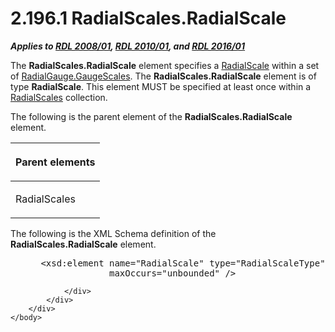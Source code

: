 <html dir="LTR" xmlns:mshelp="http://msdn.microsoft.com/mshelp" xmlns:ddue="http://ddue.schemas.microsoft.com/authoring/2003/5" xmlns:xlink="http://www.w3.org/1999/xlink" xmlns:tool="http://www.microsoft.com/tooltip">
    <head>
        <meta http-equiv="Content-Type" content="text/html; CHARSET=utf-8"></meta>
        <meta name="save" content="history"></meta>
        <title>2.196.1 RadialScales.RadialScale</title>
        <xml>
            <mshelp:toctitle title="2.196.1 RadialScales.RadialScale"></mshelp:toctitle>
            <mshelp:rltitle title="[MS-RDL]: RadialScales.RadialScale"></mshelp:rltitle>
            <mshelp:keyword index="A" term="a74ad029-8ba9-4fc5-b2e7-2ab20eadb0b6"></mshelp:keyword>
            <mshelp:attr name="DCSext.ContentType" value="open specification"></mshelp:attr>
            <mshelp:attr name="AssetID" value="a74ad029-8ba9-4fc5-b2e7-2ab20eadb0b6"></mshelp:attr>
            <mshelp:attr name="TopicType" value="kbRef"></mshelp:attr>
            <mshelp:attr name="DCSext.Title" value="[MS-RDL]: RadialScales.RadialScale" />
        </xml>
    </head>
    <body>
        <div id="header">
            <h1 class="heading">2.196.1 RadialScales.RadialScale</h1>
        </div>
        <div id="mainSection">
            <div id="mainBody">
                <div id="allHistory" class="saveHistory"></div>
                <div id="sectionSection0" class="section" name="collapseableSection">
                    

<p><b><i>Applies to </i></b><a href="1e855f94-4617-47e4-b89e-0856c6cb420f.html"><b><i>RDL 2008/01</i></b></a><b><i>,
</i></b><a href="3428e690-a348-4ec7-8a6a-8efb42d2cdee.html"><b><i>RDL 2010/01</i></b></a><b><i>,
and </i></b><a href="52ce3983-2bfc-4e72-9359-42aaf5fe4509.html"><b><i>RDL 2016/01</i></b></a></p>

<p>The <b>RadialScales.RadialScale</b> element specifies a <a href="86468d9f-c561-4b50-a689-5dfccfde8495.html">RadialScale</a> within a set
of <a href="af4cdb4a-eebd-4fb3-8702-24378b30570c.html">RadialGauge.GaugeScales</a>.
The <b>RadialScales.RadialScale</b> element is of type <b>RadialScale</b>. This
element MUST be specified at least once within a <a href="250aef2b-c329-4faf-9bd9-2a66fdbb9731.html">RadialScales</a> collection.</p>

<p>The following is the parent element of the <b>RadialScales.RadialScale</b>
element.</p>

<table>
 <thead>
  <tr>
   <th>
   <p>Parent elements</p>
   </th>
  </tr>
 </thead>
 <tr>
  <td>
  <p>RadialScales </p>
  </td>
 </tr>
</table>

<p>The following is the XML Schema definition of the <b>RadialScales.RadialScale</b>
element.           </p>

<dl>
<dd>
<div><pre> &lt;xsd:element name=&quot;RadialScale&quot; type=&quot;RadialScaleType&quot; minOccurs=&quot;1&quot; 
              maxOccurs=&quot;unbounded&quot; /&gt;
</pre></div>
</dd></dl>


                </div>
            </div>
        </div>
    </body>
</html>